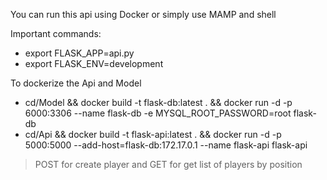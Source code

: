 You can run this api using Docker or simply use MAMP and shell

Important commands:
- export FLASK_APP=api.py
- export FLASK_ENV=development

To dockerize the Api and Model
- cd/Model && docker build -t flask-db:latest . && docker run -d -p 6000:3306 --name flask-db \-e MYSQL_ROOT_PASSWORD=root flask-db
- cd/Api && docker build -t flask-api:latest . && docker run -d -p 5000:5000 --add-host=flask-db:172.17.0.1 --name flask-api flask-api

> POST for create player and GET for get list of players by position

